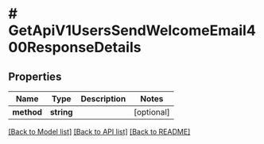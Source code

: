 # # GetApiV1UsersSendWelcomeEmail400ResponseDetails

## Properties

Name | Type | Description | Notes
------------ | ------------- | ------------- | -------------
**method** | **string** |  | [optional]

[[Back to Model list]](../../README.md#models) [[Back to API list]](../../README.md#endpoints) [[Back to README]](../../README.md)
